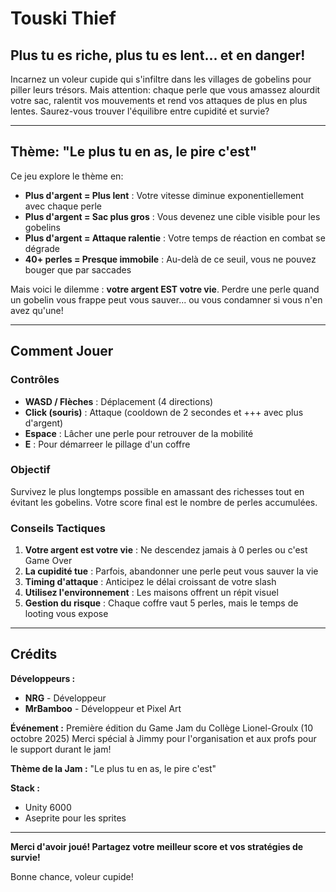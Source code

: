 # Touski Thief

## Plus tu es riche, plus tu es lent... et en danger!

Incarnez un voleur cupide qui s'infiltre dans les villages de gobelins pour piller leurs trésors. Mais attention: chaque perle que vous amassez alourdit votre sac, ralentit vos mouvements et rend vos attaques de plus en plus lentes. Saurez-vous trouver l'équilibre entre cupidité et survie?

---

## Thème: "Le plus tu en as, le pire c'est"

Ce jeu explore le thème en:

- **Plus d'argent = Plus lent** : Votre vitesse diminue exponentiellement avec chaque perle
- **Plus d'argent = Sac plus gros** : Vous devenez une cible visible pour les gobelins
- **Plus d'argent = Attaque ralentie** : Votre temps de réaction en combat se dégrade
- **40+ perles = Presque immobile** : Au-delà de ce seuil, vous ne pouvez bouger que par saccades

Mais voici le dilemme : **votre argent EST votre vie**. Perdre une perle quand un gobelin vous frappe peut vous sauver... ou vous condamner si vous n'en avez qu'une!

---

## Comment Jouer

### Contrôles
- **WASD / Flèches** : Déplacement (4 directions)
- **Click (souris)** : Attaque (cooldown de 2 secondes et +++ avec plus d'argent)
- **Espace** : Lâcher une perle pour retrouver de la mobilité
- **E** : Pour démarreer le pillage d'un coffre

### Objectif
Survivez le plus longtemps possible en amassant des richesses tout en évitant les gobelins. Votre score final est le nombre de perles accumulées.


### Conseils Tactiques
1. **Votre argent est votre vie** : Ne descendez jamais à 0 perles ou c'est Game Over
2. **La cupidité tue** : Parfois, abandonner une perle peut vous sauver la vie
3. **Timing d'attaque** : Anticipez le délai croissant de votre slash
4. **Utilisez l'environnement** : Les maisons offrent un répit visuel
5. **Gestion du risque** : Chaque coffre vaut 5 perles, mais le temps de looting vous expose

---

## Crédits

**Développeurs :**
- **NRG** - Développeur
- **MrBamboo** - Développeur et Pixel Art

**Événement :**
Première édition du Game Jam du Collège Lionel-Groulx (10 octobre 2025)
Merci spécial à Jimmy pour l'organisation et aux profs pour le support durant le jam!

**Thème de la Jam :** "Le plus tu en as, le pire c'est"

**Stack :**
- Unity 6000
- Aseprite pour les sprites

---

**Merci d'avoir joué! Partagez votre meilleur score et vos stratégies de survie!**

Bonne chance, voleur cupide!
